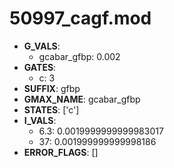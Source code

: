 # 50997_cagf.mod

- **G_VALS**:
  - gcabar_gfbp: 0.002
- **GATES**:
  - c: 3
- **SUFFIX**: gfbp
- **GMAX_NAME**: gcabar_gfbp
- **STATES**: ['c']
- **I_VALS**:
  - 6.3: 0.0019999999999983017
  - 37: 0.001999999999998186
- **ERROR_FLAGS**: []
